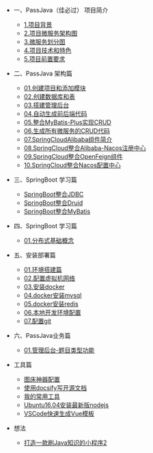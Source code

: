 * 一、PassJava（佳必过） 项目简介
    * [1.项目背景](01.项目简介/1.项目背景.md)
    * [2.项目微服务架构图](01.项目简介/2.项目微服务架构图.md)
    * [3.微服务划分图](01.项目简介/3.微服务划分图.md)
    * [4.项目技术和特色](01.项目简介/4.项目技术和特色.md)
    * [5.项目前置要求](01.项目简介/5.项目前置要求.md)
* 二、PassJava 架构篇
    * [01.创建项目和添加模块](02.PassJava架构篇/01.创建项目和添加模块.md)
    * [02.创建数据库和表](02.PassJava架构篇/02.创建数据库和表.md)
    * [03.搭建管理后台](02.PassJava架构篇/03.搭建管理后台.md)
    * [04.自动生成前后端代码](02.PassJava架构篇/04.自动生成前后端代码.md)
    * [05.整合MyBatis-Plus实现CRUD](02.PassJava架构篇/05.整合MyBatis-Plus实现CRUD.md)
    * [06.生成所有微服务的CRUD代码](02.PassJava架构篇/06.生成所有微服务的CRUD代码.md)
    * [07.SpringCloudAlibaba组件简介](02.PassJava架构篇/07.SpringCloudAlibaba组件简介.md)
    * [08.SpringCloud整合Alibaba-Nacos注册中心](02.PassJava架构篇/08.SpringCloud整合Alibaba-Nacos组件.md)
    * [09.SpringCloud整合OpenFeign组件](02.PassJava架构篇/09.SpringCloud整合OpenFeign组件.md)
    * [10.SpringCloud整合Nacos配置中心](02.PassJava架构篇/10.SpringCloud整合Nacos配置中心.md)
* 三、SpringBoot 学习篇

    * [SpringBoot整合JDBC](03.SpringBoot学习篇/spring-boot-05-data-jdbc.md)
    * [SpringBoot整合Druid](03.SpringBoot学习篇/spring-boot-06-data-druid.md)
    * [SpringBoot整合MyBatis](03.SpringBoot学习篇/spring-boot-07-data-mybatis.md)
* 四、SpringBoot 学习篇

    * [01.分布式基础概念](04.SpringCloud学习篇/01.分布式基础概念.md)
* 五、安装部署篇

    - [01.环境搭建篇](05.安装部署篇/01.环境搭建篇.md)
    - [02.配置虚拟机网络](05.安装部署篇/02.配置虚拟机网络.md)
    - [03.安装docker](05.安装部署篇/03.安装docker.md)
    - [04.docker安装mysql](05.安装部署篇/04.docker安装mysql.md)
    - [05.docker安装redis](05.安装部署篇/05.docker安装redis.md)
    - [06.本地开发环境配置](05.安装部署篇/06.本地开发环境配置.md)
    - [07.配置git](05.安装部署篇/07.配置git.md)
* 六、PassJava业务篇
    * [01.管理后台-题目类型功能](06.PassJava业务篇/01.管理后台-题目类型功能.md)
* 工具篇
    * [图床神器配置](99.tools/图床神器配置.md)
    * [使用docsify写开源文档](99.tools/使用docsify写开源文档.md)
    * [我的常用工具](99.tools/我的常用工具.md)
    * [Ubuntu16.04安装最新版nodejs](99.tools/Ubuntu16.04安装最新版nodejs.md)
    * [VSCode快速生成Vue模板](99.tools/VSCode快速生成Vue模板.md)
* 想法
  
    * [打造一款刷Java知识的小程序2](98.idea/打造一款刷Java知识的小程序2.md)